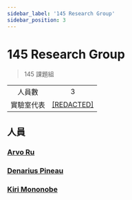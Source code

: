 ```yaml
---
sidebar_label: '145 Research Group'
sidebar_position: 3
---
```


# 145 Research Group
>145 課題組

|| |
|:--:|:--:|
|人員數|3|
|實驗室代表|[[REDACTED]](/docs/plaster.md)|

## 人員
  ### [Arvo Ru](/docs/ra.md)

  ### [Denarius Pineau](docs/pd.md)
  
  ### [Kiri Mononobe](docs/mk.md)
